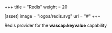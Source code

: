 +++
title = "Redis"
weight = 20

[asset]
  image = "logos/redis.svg"
  url = "#"
+++

Redis provider for the **wascap:keyvalue** capability
